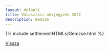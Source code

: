 ```yaml
---
layout: default
title: Választási névjegyzék 2022
description: Gemzse
---
```


{% include settlementHTMLs/Gemzse.html %}

[Vissza](../)